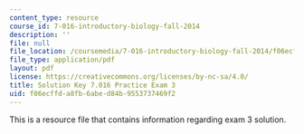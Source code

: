 ```yaml
---
content_type: resource
course_id: 7-016-introductory-biology-fall-2014
description: ''
file: null
file_location: /coursemedia/7-016-introductory-biology-fall-2014/f06ecffda8fb6abed84b9553737469f2_MIT7_016F14_Prac_Exam_3Sol.pdf
file_type: application/pdf
layout: pdf
license: https://creativecommons.org/licenses/by-nc-sa/4.0/
title: Solution Key 7.016 Practice Exam 3
uid: f06ecffd-a8fb-6abe-d84b-9553737469f2
---
```

This is a resource file that contains information regarding exam 3 solution.